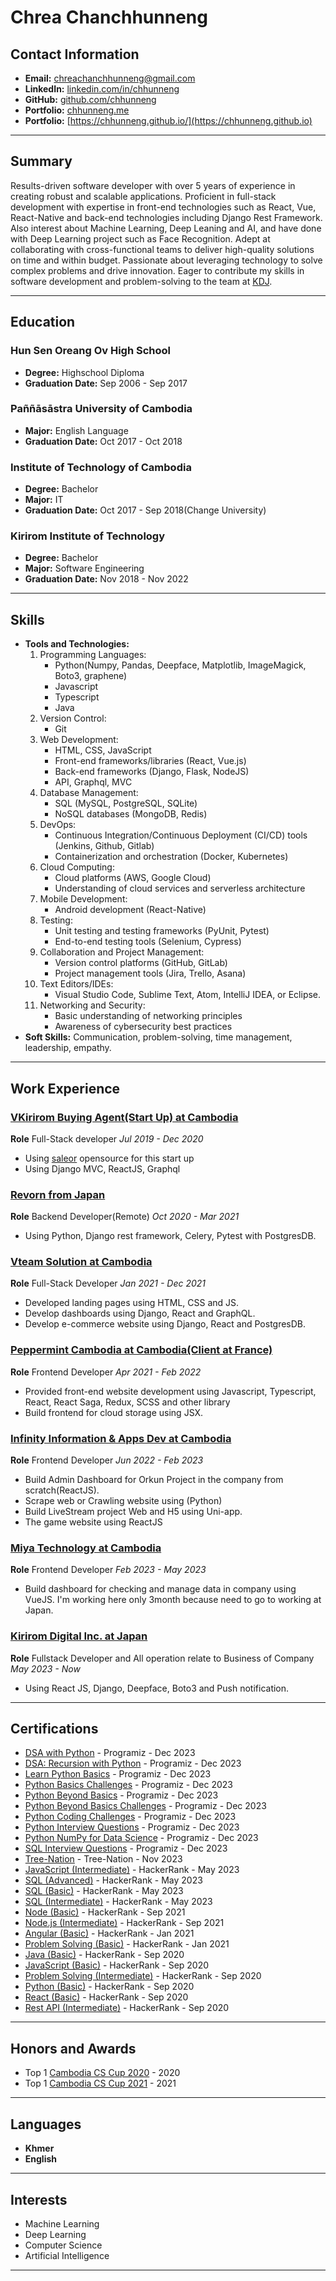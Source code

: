 # Chrea Chanchhunneng

## Contact Information

- **Email:** chreachanchhunneng@gmail.com
- **LinkedIn:** [linkedin.com/in/chhunneng](https://www.linkedin.com/in/chhunneng/)
- **GitHub:** [github.com/chhunneng](https://github.com/chhunneng)
- **Portfolio:** [chhunneng.me](https://www.chhunneng.me)
- **Portfolio:** [https://chhunneng.github.io/](https://chhunneng.github.io)

---

## Summary

Results-driven software developer with over 5 years of experience in creating robust and scalable applications. Proficient in full-stack development with expertise in front-end technologies such as React, Vue, React-Native and back-end technologies including Django Rest Framework. Also interest about Machine Learning, Deep Leaning and AI, and have done with Deep Learning project such as Face Recognition. Adept at collaborating with cross-functional teams to deliver high-quality solutions on time and within budget. Passionate about leveraging technology to solve complex problems and drive innovation. Eager to contribute my skills in software development and problem-solving to the team at [KDJ](https://www.kirirom-digital.com/).

---

## Education

### Hun Sen Oreang Ov High School

- **Degree:** Highschool Diploma
- **Graduation Date:** Sep 2006 - Sep 2017

### Paññāsāstra University of Cambodia

- **Major:** English Language
- **Graduation Date:** Oct 2017 - Oct 2018

### Institute of Technology of Cambodia

- **Degree:** Bachelor
- **Major:** IT
- **Graduation Date:** Oct 2017 - Sep 2018(Change University)

### Kirirom Institute of Technology

- **Degree:** Bachelor
- **Major:** Software Engineering
- **Graduation Date:** Nov 2018 - Nov 2022

---

## Skills

- **Tools and Technologies:**
    1. Programming Languages:
        - Python(Numpy, Pandas, Deepface, Matplotlib, ImageMagick, Boto3, graphene)
        - Javascript
        - Typescript
        - Java
    2. Version Control:
        - Git
    3. Web Development:
        - HTML, CSS, JavaScript
        - Front-end frameworks/libraries (React, Vue.js)
        - Back-end frameworks (Django, Flask, NodeJS)
        - API, Graphql, MVC
    4. Database Management:
        - SQL (MySQL, PostgreSQL, SQLite)
        - NoSQL databases (MongoDB, Redis)
    5. DevOps:
        - Continuous Integration/Continuous Deployment (CI/CD) tools (Jenkins, Github, Gitlab)
        - Containerization and orchestration (Docker, Kubernetes)
    6. Cloud Computing:
        - Cloud platforms (AWS, Google Cloud)
        - Understanding of cloud services and serverless architecture
    7. Mobile Development:
        - Android development (React-Native)
    8. Testing:
        - Unit testing and testing frameworks (PyUnit, Pytest)
        - End-to-end testing tools (Selenium, Cypress)
    9. Collaboration and Project Management:
        - Version control platforms (GitHub, GitLab)
        - Project management tools (Jira, Trello, Asana)
    10. Text Editors/IDEs:
        - Visual Studio Code, Sublime Text, Atom, IntelliJ IDEA, or Eclipse.
    11. Networking and Security:
        - Basic understanding of networking principles
        - Awareness of cybersecurity best practices
- **Soft Skills:** Communication, problem-solving, time management, leadership, empathy.

---

## Work Experience

### <ins>VKirirom Buying Agent(Start Up) at Cambodia</ins>

**Role** Full-Stack developer *Jul 2019 - Dec 2020*

- Using [saleor](https://github.com/saleor/saleor) opensource for this start up
- Using Django MVC, ReactJS, Graphql

### <ins>Revorn from Japan</ins>

**Role** Backend Developer(Remote) *Oct 2020 - Mar 2021*

- Using Python, Django rest framework, Celery, Pytest with PostgresDB.

### <ins>Vteam Solution at Cambodia</ins>

**Role** Full-Stack Developer *Jan 2021 - Dec 2021*

- Developed landing pages using HTML, CSS and JS.
- Develop dashboards using Django, React and GraphQL.
- Develop e-commerce website using Django, React and PostgresDB.

### <ins>Peppermint Cambodia at Cambodia(Client at France)</ins>

**Role** Frontend Developer *Apr 2021 - Feb 2022*

- Provided front-end website development using Javascript, Typescript, React, React Saga, Redux, SCSS and other library
- Build frontend for cloud storage using JSX.

### <ins>Infinity Information & Apps Dev at Cambodia</ins>

**Role** Frontend Developer *Jun 2022 - Feb 2023*

- Build Admin Dashboard for Orkun Project in the company from scratch(ReactJS).
- Scrape web or Crawling website using (Python)
- Build LiveStream project Web and H5 using Uni-app.
- The game website using ReactJS

### <ins>Miya Technology at Cambodia</ins>

**Role** Frontend Developer *Feb 2023 - May 2023*

- Build dashboard for checking and manage data in company using VueJS. I'm working here only 3month because need to go to working at Japan.

### <ins>Kirirom Digital Inc. at Japan</ins>

**Role** Fullstack Developer and All operation relate to Business of Company *May 2023 - Now*

- Using React JS, Django, Deepface, Boto3 and Push notification.

<!--
---

## Projects

### VKBA

- **Description:** E-commerce for the PWA. This project is for order the good from super market and delivery for your doorstep.
- **Technologies Used:** GraphQL, Django, and ReactJS.
- **GitHub Repository:** https://github.com/Chhunneng/VKBA
- **Image:** [1](/Images/vkba.png)

### Revorn API

- **Description:** Build API for manage data for revorn company. This project relate to AI, we use good odor to reduce stink.
- **Technologies Used:** Django Rest, Pytest, Celery

### Modern Rice

- **Description:** E-commerce, For user buying the product from website and delivery to home. We are a supermarket.
- **Technologies Used:** Django MVC.
- **Image:** [1](/Images/modernriceweb.png)

### Local Farm APP

- **Description:** Phone app, For user buying the product from our market and delivery to home. We are a supermarket.
- **Technologies Used:** Graphql, Hasura, React-Native.
- **Image:** [1](/Images/dermkorapp.png)

### Aleia

- **Description:** This project like a cloud that we can store some file in cloud and can read and write on the website.
- **Technologies Used:** ReactJS, Redux, React Saga

### Ynergie

- **Description:** The dashboard for data management data of power usage.
- **Technologies Used:** TypeScript, React, React
Saga, SCSS, Redux.
- **Image:** [1](/Images/ynergie.png)

### Orkun Dashboard

- **Description:** The dashboard for data management for Orkun Project. 
- **Technologies Used:** Javascript, NextJS, React, Redux-Toolkit.
- **Image:** [1](/Images/orkun.png)

### Web Crawler

- **Description:** This project is scrapping data from a Music website to get the data of song name and another info.
- **Technologies Used:** Python

### Welive

- **Description:** This is live stream project that the front end support both Desktop and Mobile view for watch live video.
- **Technologies Used:** Uni-App, VueJS and VideoJSPlayer.
- **Image:** [1](/Images/welive.png) [2](/Images/welive2.png)

### Paigow

- **Description:** Game website.
- **Technologies Used:** VueJS
- **Image:** [1](/Images/paigow.png)

### Himeno Admin

- **Description:** The dashboard for doctor know user buy what medicine and easy to manage stock.
- **Technologies Used:** React JS, Tailwind
- **GitHub Repository:** https://github.com/kirirom-digital/himeno-admin
- **Image:** [1](/Images/himeno.png)

### Irodoki Sample

- **Description:** Backend project for Irodoki sample website. This project is teacher and principle manage student photo then upload. so Parent can see the child's picture.
- **Technologies Used:** Django Rest Framework, Boto3 with s3, Postgres.
- **GitHub Repository:** https://github.com/kirirom-digital/SCKP-simple-backend

### Irodoki

- **Description:** Backend project for Irodoki website. This project is teacher and principle manage student photo then upload. so Parent can see the child's picture. We have function to convert many different format to PNG image, thumbnail image, masked Image(with watermark). Implement deepface for face recognition for assign image to children so parent can see. Send notification to parent when the new image is come.
- **Technologies Used:** Django Rest Framework, Boto3 with s3(Upload file to s3), Postgres, Deepface(for recognition the face), watchtower(For logging with cloudwatch aws), Simple JWT(Using JWT for authority), fcm-django(For send notification using firebase to mobile APP).
- **GitHub Repository:** https://github.com/kirirom-digital/SCKP-backend

### Neo backend

- **Description:** Project from ANA for manage the advertise, user can create advertise same as adsmanager in facebook. Using [Kevel API](https://www.kevel.com/) for manage the ads.
- **Technologies Used:** Django, graphene(For graphql), google cloud for storing the query of Kevel.
- **GitHub Repository:** https://github.com/FourM/neo_console_backend/tree/develop

### Neo Logger server

- **Description:** Project for storing log to another server.
- **Technologies Used:** Golang
- **GitHub Repository:** https://github.com/FourM/neo-logger-server
-->
---

## Certifications

- [DSA with Python](https://programiz.pro/certificates/detail/373D1883BBA9) - Programiz - Dec 2023
- [DSA: Recursion with Python](https://programiz.pro/certificates/detail/A0016EE6B636) - Programiz - Dec 2023
- [Learn Python Basics](https://programiz.pro/certificates/detail/3BEF8442509E) - Programiz - Dec 2023
- [Python Basics Challenges](https://programiz.pro/certificates/detail/244F1270BE87) - Programiz - Dec 2023
- [Python Beyond Basics](https://programiz.pro/certificates/detail/63C9DAB62946) - Programiz - Dec 2023
- [Python Beyond Basics Challenges](https://programiz.pro/certificates/detail/9B644647EC06) - Programiz - Dec 2023
- [Python Coding Challenges](https://programiz.pro/certificates/detail/60A1B6AA5095) - Programiz - Dec 2023
- [Python Interview Questions](https://programiz.pro/certificates/detail/684EEB7537BC) - Programiz - Dec 2023
- [Python NumPy for Data Science](https://programiz.pro/certificates/detail/E914D640C204) - Programiz - Dec 2023
- [SQL Interview Questions](https://programiz.pro/certificates/detail/A632098B7A10) - Programiz - Dec 2023
- [Tree-Nation](https://tree-nation.com/certificate/654490bfe83c5) - Tree-Nation - Nov 2023
- [JavaScript (Intermediate)](https://www.hackerrank.com/certificates/ac12ce550dc9) - HackerRank - May 2023
- [SQL (Advanced)](https://www.hackerrank.com/certificates/776489b001b1) - HackerRank - May 2023
- [SQL (Basic)](https://www.hackerrank.com/certificates/0c8e29db2b4e) - HackerRank - May 2023
- [SQL (Intermediate)](https://www.hackerrank.com/certificates/a13a3f2458dc) - HackerRank - May 2023
- [Node (Basic)](https://www.hackerrank.com/certificates/eb7a9365b00d) - HackerRank - Sep 2021
- [Node.js (Intermediate)](https://www.hackerrank.com/certificates/9f1715da2465) - HackerRank - Sep 2021
- [Angular (Basic)](https://www.hackerrank.com/certificates/9d1cdfdba6f2) - HackerRank - Jan 2021
- [Problem Solving (Basic)](https://www.hackerrank.com/certificates/3a93df5135f3) - HackerRank - Jan 2021
- [Java (Basic)](https://www.hackerrank.com/certificates/18c4706d56a6) - HackerRank - Sep 2020
- [JavaScript (Basic)](https://www.hackerrank.com/certificates/9dab6601aba4) - HackerRank - Sep 2020
- [Problem Solving (Intermediate)](https://www.hackerrank.com/certificates/e19805565373) - HackerRank - Sep 2020
- [Python (Basic)](https://www.hackerrank.com/certificates/2c5183c9ab39) - HackerRank - Sep 2020
- [React (Basic)](https://www.hackerrank.com/certificates/f99bf62b3ec9) - HackerRank - Sep 2020
- [Rest API (Intermediate)](https://www.hackerrank.com/certificates/5051b300d131) - HackerRank - Sep 2020

---

## Honors and Awards

- Top 1 [Cambodia CS Cup 2020](https://sites.google.com/paragoniu.edu.kh/cscup/previous-years/cambodia-cs-cup-2020) - 2020
- Top 1 [Cambodia CS Cup 2021](https://sites.google.com/paragoniu.edu.kh/cscup/previous-years/cambodia-cs-cup-2021) - 2021

---

## Languages

- **Khmer**
- **English**

---

## Interests

- Machine Learning
- Deep Learning
- Computer Science
- Artificial Intelligence

---

<!-- ## References
Available upon request. -->
